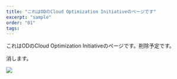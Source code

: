 ```yaml
---
title: "これはODのCloud Optimization Initiativeのページです"
excerpt: "sample"
order: "01"
tags:
---
```



これはODのCloud Optimization Initiativeのページです。削除予定です。


消します。

![](sample1.png)
